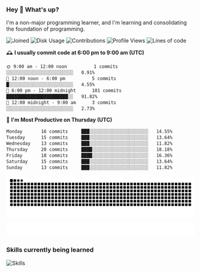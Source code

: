 ### Hey :wave: What's up?

I'm a non-major programming learner, and I'm learning and consolidating the foundation of programming.

<!--START_SECTION:waka-->
![Joined](http://img.shields.io/badge/Joined-9%20years%20ago-6D67E4?style=flat&labelColor=453C67)
![Disk Usage](http://img.shields.io/badge/Github%27s%20Storage-603.8%20MB-FD841F?style=flat&labelColor=E14D2A)
![Contributions](http://img.shields.io/badge/Contributions%20in%202025-191-7DCE13?style=flat&labelColor=2B7A0B)
![Profile Views](http://img.shields.io/badge/Profile%20Views-1-3AB4F2?style=flat&labelColor=0078AA)
![Lines of code](https://img.shields.io/badge/Lines%20of%20code-2%20Million%20Lines%20of%20code-FF8B8B?style=flat&labelColor=EB4747)

🕰️ **I usually commit code at 6:00 pm to 9:00 am (UTC)** 

```text
🌞 9:00 am - 12:00 noon          1 commits      ░░░░░░░░░░░░░░░░░░░░░░░░░   0.91% 
🌆 12:00 noon - 6:00 pm          5 commits      █░░░░░░░░░░░░░░░░░░░░░░░░   4.55% 
🌃 6:00 pm - 12:00 midnight      101 commits    ███████████████████████░░   91.82% 
🌙 12:00 midnight - 9:00 am      3 commits      ░░░░░░░░░░░░░░░░░░░░░░░░░   2.73%
```
📅 **I'm Most Productive on Thursday (UTC)** 

```text
Monday       16 commits     ███░░░░░░░░░░░░░░░░░░░░░░   14.55% 
Tuesday      15 commits     ███░░░░░░░░░░░░░░░░░░░░░░   13.64% 
Wednesday    13 commits     ███░░░░░░░░░░░░░░░░░░░░░░   11.82% 
Thursday     20 commits     ████░░░░░░░░░░░░░░░░░░░░░   18.18% 
Friday       18 commits     ████░░░░░░░░░░░░░░░░░░░░░   16.36% 
Saturday     15 commits     ███░░░░░░░░░░░░░░░░░░░░░░   13.64% 
Sunday       13 commits     ███░░░░░░░░░░░░░░░░░░░░░░   11.82%
```

<!--END_SECTION:waka-->

![Snake animation](https://raw.githubusercontent.com/dirname/dirname/output/snake.svg)

![metrics](github-metrics.svg)

### Skills currently being learned

![Skills](https://skillicons.dev/icons?i=linux,rust,go,solidity,typescript,bash,git,postgres,mysql,redis,mongo,docker,kubernetes,grafana,prometheus)
